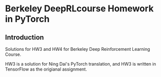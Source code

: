 # Berkeley DeepRLcourse Homework in PyTorch
## Introduction

Solutions for HW3 and HW4 for Berkeley Deep Reinforcement Learning Course.

HW3 is a solution for Ning Dai's PyTorch translation, and HW3 is written in TensorFlow as the origianal assignment. 